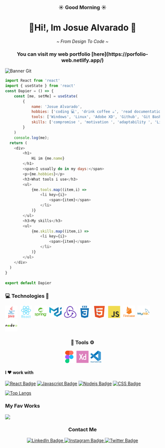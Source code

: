 

<h3 align="center"> ☀ Good Morning ☀ </h3>
<h1 align="center"> 💫Hi!, Im Josue Alvarado 💫</h1>
<div align="center">
    <i align="center">~ From Design To Code ~</i>
</div>
<h3 align="center">You can visit my web portfolio [here](https://porfolio-web.netlify.app/) </h3>

![Banner Git](https://user-images.githubusercontent.com/62907111/165439888-4fdba979-244b-4304-8256-08ad20e26360.png)

```js
import React from 'react'
import { useState } from 'react'
const Dapier = () => {
    const [me, setMe] = useState(
        {
            name: 'Josue Alvarado',
            hobbies: ['coding 💻', 'drink coffee ☕', 'read documentation 📖'],
            tools: ['Windows', 'Linux', 'Adobe XD', 'Github', 'Git Bash', 'GitLab', 'Figma'],
            skills: ['compromise ', 'motivation ', 'adaptability ', 'Listening ']   
        }
    )
    console.log(me);
  return (
    <div>
        <h1>
            Hi im {me.name}
        </h1>
        <span>I usually do in my days:</span>
        <p>{me.hobbies}</p>
        <h3>What tools i use</h3>
        <ul>
            {me.tools.map((item,i) =>
                <li key={i}>
                    <span>{item}</span>
                </li>
            )}
        </ul>
        <h3>My skills</h3>
        <ul>
            {me.skills.map((item,i) =>
                <li key={i}>
                    <span>{item}</span>
                </li>
            )}
        </ul>
    </div>
  )
}

export default Dapier

```
### 💻 Technologies 📱 


  <img src="https://github.com/devicons/devicon/blob/master/icons/java/java-original-wordmark.svg" title="Java" alt="Java" width="40" height="40"/>&nbsp;
  <img src="https://github.com/devicons/devicon/blob/master/icons/react/react-original-wordmark.svg" title="React" alt="React" width="40" height="40"/>&nbsp;
  <img src="https://github.com/devicons/devicon/blob/master/icons/spring/spring-original-wordmark.svg" title="Spring" alt="Spring" width="40" height="40"/>&nbsp;
  <img src="https://github.com/devicons/devicon/blob/master/icons/materialui/materialui-original.svg" title="Material UI" alt="Material UI" width="40" height="40"/>&nbsp;
  <img src="https://github.com/devicons/devicon/blob/master/icons/redux/redux-original.svg" title="Redux" alt="Redux " width="40" height="40"/>&nbsp;
  <img src="https://github.com/devicons/devicon/blob/master/icons/css3/css3-plain-wordmark.svg"  title="CSS3" alt="CSS" width="40" height="40"/>&nbsp;
  <img src="https://github.com/devicons/devicon/blob/master/icons/html5/html5-original.svg" title="HTML5" alt="HTML" width="40" height="40"/>&nbsp;
  <img src="https://github.com/devicons/devicon/blob/master/icons/javascript/javascript-original.svg" title="JavaScript" alt="JavaScript" width="40" height="40"/>&nbsp;
  <img src="https://github.com/devicons/devicon/blob/master/icons/firebase/firebase-plain-wordmark.svg" title="Firebase" alt="Firebase" width="40" height="40"/>&nbsp;
  <img src="https://github.com/devicons/devicon/blob/master/icons/mysql/mysql-original-wordmark.svg" title="MySQL"  alt="MySQL" width="40" height="40"/>&nbsp;
  <img src="https://github.com/devicons/devicon/blob/master/icons/nodejs/nodejs-original-wordmark.svg" title="NodeJS" alt="NodeJS" width="40" height="40"/>&nbsp;

<h3 align="center">🔧 Tools ⚙</h3>
    <div align="center">
        <img src="https://github.com/devicons/devicon/blob/master/icons/figma/figma-original.svg" title="Figma" **alt="Figma" width="40" height="40"/>
        <img src="https://github.com/devicons/devicon/blob/master/icons/xd/xd-plain.svg" title="xd" **alt="xd" width="40" height="40"/>
        <img src="https://github.com/devicons/devicon/blob/master/icons/vscode/vscode-original-wordmark.svg" title="vscode" **alt="vscode" width="40" height="40"/>
    </div>


#### I ❤️ work with

[![React Badge](https://img.shields.io/badge/-React-61DBFB?style=for-the-badge&labelColor=black&logo=react&logoColor=61DBFB)](#) [![Javascript Badge](https://img.shields.io/badge/-Javascript-F0DB4F?style=for-the-badge&labelColor=black&logo=javascript&logoColor=F0DB4F)](#) [![Nodejs Badge](https://img.shields.io/badge/-Nodejs-3C873A?style=for-the-badge&labelColor=black&logo=node.js&logoColor=3C873A)](#) [![CSS Badge](https://img.shields.io/badge/-css3-2965f1?style=for-the-badge&labelColor=black&logo=css3&logoColor=264de4)](#)


[![Top Langs](https://github-readme-stats.vercel.app/api/top-langs/?username=dapier)](https://github.com/anuraghazra/github-readme-stats)

### My Fav Works
<a href="https://github.com/Dapier/blog_graphCMS">
  <img align="center" src="https://github-readme-stats.vercel.app/api/pin/?username=dapier&repo=blog_graphCMS&theme=buefy" />
</a>

<h3 align="center">Contact Me</h3>
<div align="center"> 
  <a href="https://www.linkedin.com/in/josue-alvarado-11b799166/">
    <img src="https://img.shields.io/badge/LinkedIn-blue?style=for-the-badge&logo=linkedin&logoColor=white" alt="LinkedIn Badge"/>
  </a>
  <a href="https://www.instagram.com/dapiers/">
    <img src="https://img.shields.io/badge/Instagram-pink?style=for-the-badge&logo=instagram&logoColor=white" alt="Instagram Badge"/>
  </a>
  <a href="https://twitter.com/DrawDapier">
    <img src="https://img.shields.io/badge/Twitter-blue?style=for-the-badge&logo=twitter&logoColor=white" alt="Twitter Badge"/>
  </a>
</div



